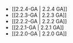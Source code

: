 - [[2.2.4-GA | 2.2.4 GA]]
- [[2.2.3-GA | 2.2.3 GA]]
- [[2.2.2-GA | 2.2.2 GA]]
- [[2.2.1-GA | 2.2.1 GA]]
- [[2.2.0-GA | 2.2.0 GA]]
